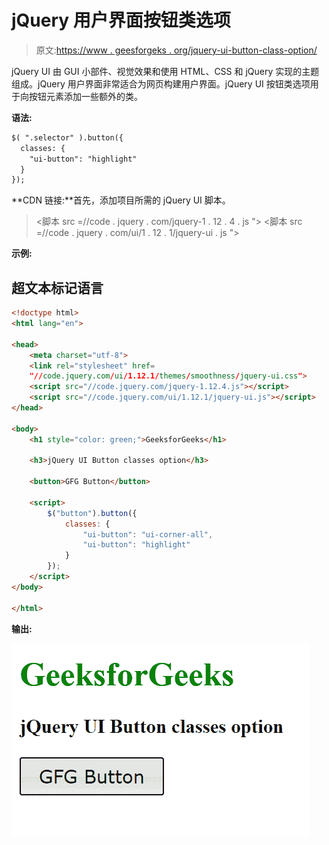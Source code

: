 # jQuery 用户界面按钮类选项

> 原文:[https://www . geesforgeks . org/jquery-ui-button-class-option/](https://www.geeksforgeeks.org/jquery-ui-button-classes-option/)

jQuery UI 由 GUI 小部件、视觉效果和使用 HTML、CSS 和 jQuery 实现的主题组成。jQuery 用户界面非常适合为网页构建用户界面。jQuery UI 按钮类选项用于向按钮元素添加一些额外的类。

**语法:**

```html
$( ".selector" ).button({
  classes: {
    "ui-button": "highlight"
  }
});
```

**CDN 链接:**首先，添加项目所需的 jQuery UI 脚本。

> <link rel="”stylesheet”" href="”//code.jquery.com/ui/1.12.1/themes/smoothness/jquery-ui.css”">
> <脚本 src =//code . jquery . com/jquery-1 . 12 . 4 . js "></脚本>
> <脚本 src =//code . jquery . com/ui/1 . 12 . 1/jquery-ui . js "></脚本>

**示例:**

## 超文本标记语言

```html
<!doctype html>
<html lang="en">

<head>
    <meta charset="utf-8">
    <link rel="stylesheet" href=
    "//code.jquery.com/ui/1.12.1/themes/smoothness/jquery-ui.css">
    <script src="//code.jquery.com/jquery-1.12.4.js"></script>
    <script src="//code.jquery.com/ui/1.12.1/jquery-ui.js"></script>
</head>

<body>
    <h1 style="color: green;">GeeksforGeeks</h1>

    <h3>jQuery UI Button classes option</h3>

    <button>GFG Button</button>

    <script>
        $("button").button({
            classes: {
                "ui-button": "ui-corner-all",
                "ui-button": "highlight"
            }
        });
    </script>
</body>

</html>
```

**输出:**

![](img/d9535aab35d7027904b643a1616532d8.png)
